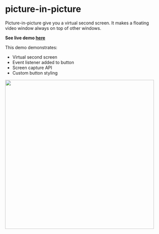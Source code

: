 # picture-in-picture
Picture-in-picture give you a virtual second screen. It makes a floating video window always on top of other windows. 

**See live demo [here](https://smkil.github.io/picture-in-picture/)**

This demo demonstrates:
- Virtual second screen
- Event listener added to button
- Screen capture API
- Custom button styling

<img src="https://user-images.githubusercontent.com/102183057/232123699-e142e7f0-13fd-40ef-9acf-3175ac581d51.png" width="480">
